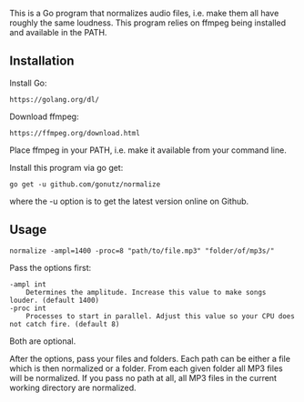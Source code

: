 This is a Go program that normalizes audio files, i.e. make them all have roughly the same loudness.
This program relies on ffmpeg being installed and available in the PATH.


Installation
------------

Install Go:

	https://golang.org/dl/


Download ffmpeg:

	https://ffmpeg.org/download.html

Place ffmpeg in your PATH, i.e. make it available from your command line.


Install this program via go get:

	go get -u github.com/gonutz/normalize

where the -u option is to get the latest version online on Github.


Usage
-----

	normalize -ampl=1400 -proc=8 "path/to/file.mp3" "folder/of/mp3s/"

Pass the options first:

	-ampl int
		Determines the amplitude. Increase this value to make songs louder. (default 1400)
	-proc int
		Processes to start in parallel. Adjust this value so your CPU does not catch fire. (default 8)

Both are optional.

After the options, pass your files and folders.
Each path can be either a file which is then normalized or a folder.
From each given folder all MP3 files will be normalized.
If you pass no path at all, all MP3 files in the current working directory are normalized.
